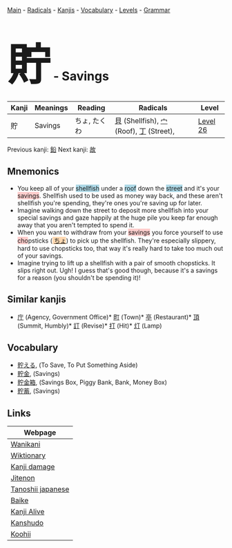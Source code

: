<style> bigfont {font-size: 100px}</style>
[Main](../README.md) -
[Radicals](../radicals.md) -
[Kanjis](../kanjis.md) -
[Vocabulary](../vocabulary.md) -
[Levels](../levels.md) -
[Grammar](../grammar.md)
# <bigfont> 貯</bigfont> - Savings 

| Kanji | Meanings | Reading | Radicals | Level |
| --- | --- | --- | --- | --- |
| 貯 | Savings | ちょ, たくわ | [貝](../radicals/貝.md) (Shellfish), [宀](../radicals/宀.md) (Roof), [丁](../radicals/丁.md) (Street),  | [Level 26](../levels/wk_level26.md) |

Previous kanji: [鉛](鉛.md) Next kanji: [故](故.md) 

## Mnemonics
 * You keep all of your <span style="background-color:#ADD8E6"> shellfish</span> under a <span style="background-color:#ADD8E6"> roof</span> down the <span style="background-color:#ADD8E6"> street</span> and it's your <span style="background-color:#ffcccb"> savings</span>. Shellfish used to be used as money way back, and these aren't shellfish you're spending, they're ones you're saving up for later.
* Imagine walking down the street to deposit more shellfish into your special savings and gaze happily at the huge pile you keep far enough away that you aren't tempted to spend it.
* When you want to withdraw from your <span style="background-color:#ffcccb"> savings</span> you force yourself to use <span style="background-color:#ffcccb"> cho</span>psticks (<span style="background-color:#fed8b1"> [ちょ](https://jisho.org/search/ちょ)</span>) to pick up the shellfish. They're especially slippery, hard to use chopsticks too, that way it's really hard to take too much out of your savings.
* Imagine trying to lift up a shellfish with a pair of smooth chopsticks. It slips right out. Ugh! I guess that's good though, because it's a savings for a reason (you shouldn't be spending it)!


## Similar kanjis
 * [庁](庁.md) (Agency, Government Office)* [町](町.md) (Town)* [亭](亭.md) (Restaurant)* [頂](頂.md) (Summit, Humbly)* [訂](訂.md) (Revise)* [打](打.md) (Hit)* [灯](灯.md) (Lamp)


## Vocabulary
 * [貯える](../vocabulary/貯.md), (To Save, To Put Something Aside)
* [貯金](../vocabulary/貯.md), (Savings)
* [貯金箱](../vocabulary/貯.md), (Savings Box, Piggy Bank, Bank, Money Box)
* [貯蓄](../vocabulary/貯.md), (Savings)



## Links 

| Webpage |
| --- |
| [Wanikani          ](https://www.wanikani.com/kanji/貯) |
| [Wiktionary        ](https://en.wiktionary.org/wiki/貯) |
| [Kanji damage      ](http://www.kanjidamage.com/kanji/search?utf8=✓&q=貯) |
| [Jitenon           ](https://jitenon.com/kanji/貯) |
| [Tanoshii japanese ](https://www.tanoshiijapanese.com/dictionary/kanji.cfm?k=貯) |
| [Baike             ](https://baike.baidu.com/item/貯) |
| [Kanji Alive       ](https://app.kanjialive.com/貯) |
| [Kanshudo          ](https://www.kanshudo.com/searchmn?q=貯) |
| [Koohii            ](https://kanji.koohii.com/study/kanji/貯) |
